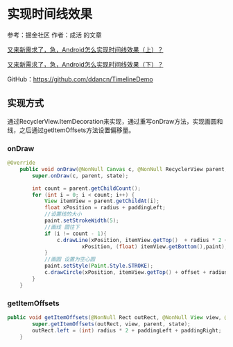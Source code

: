 # 实现时间线效果

参考：掘金社区 作者：成活 的文章

 [又来新需求了，急，Android怎么实现时间线效果（上）？](https://juejin.im/post/5e8187b86fb9a03c5b2fb197)

 [又来新需求了，急，Android怎么实现时间线效果（下）？](https://juejin.im/post/5e843c716fb9a03c786ef9cb#heading-0)

GitHub：https://github.com/ddancn/TimelineDemo

## 实现方式

通过RecyclerView.ItemDecoration来实现，通过重写onDraw方法，实现画圆和线，之后通过getItemOffsets方法设置偏移量。

### onDraw

```java
@Override
    public void onDraw(@NonNull Canvas c, @NonNull RecyclerView parent, @NonNull RecyclerView.State state) {
        super.onDraw(c, parent, state);

        int count = parent.getChildCount();
        for (int i = 0; i < count; i++) {
            View itemView = parent.getChildAt(i);
            float xPosition = radius + paddingLeft;
            //设置线的大小
            paint.setStrokeWidth(5);
            //画线 圆往下
            if (i != count - 1){
                c.drawLine(xPosition, itemView.getTop()  + radius * 2 + offset + 8,
                        xPosition, (float) itemView.getBottom(),paint);
            }
            //画圆 设置为空心圆
            paint.setStyle(Paint.Style.STROKE);
            c.drawCircle(xPosition, itemView.getTop() + offset + radius, radius, paint);
        }
    }
```

### getItemOffsets

```java
public void getItemOffsets(@NonNull Rect outRect, @NonNull View view, @NonNull RecyclerView parent, @NonNull RecyclerView.State state) {
        super.getItemOffsets(outRect, view, parent, state);
        outRect.left = (int) radius * 2 + paddingLeft + paddingRight;
    }
```

